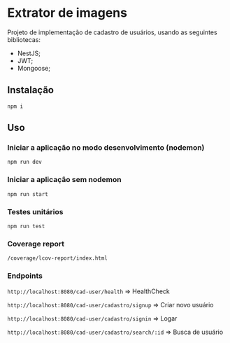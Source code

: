 # Extrator de imagens
Projeto de implementação de cadastro de usuários, usando as seguintes bibliotecas:
- NestJS;
- JWT;
- Mongoose;
## Instalação
```npm i```
## Uso

### Iniciar a aplicação no modo desenvolvimento (nodemon)
```npm run dev```

### Iniciar a aplicação sem nodemon
```npm run start```

### Testes unitários
```npm run test```

### Coverage report
```/coverage/lcov-report/index.html```

### Endpoints

```http://localhost:8080/cad-user/health``` => HealthCheck

```http://localhost:8080/cad-user/cadastro/signup``` => Criar novo usuário

```http://localhost:8080/cad-user/cadastro/signin``` => Logar

```http://localhost:8080/cad-user/cadastro/search/:id``` => Busca de usuário

